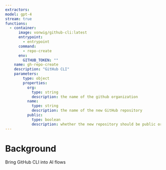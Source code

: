 ```yaml
---
extractors:
model: gpt-4
stream: true
functions:
  - container:
      image: vonwig/github-cli:latest
      entrypoint:
        - entrypoint
      command:
        - repo-create
      env:
        GITHUB_TOKEN: ""
    name: gh-repo-create
    description: "GitHub CLI"
    parameters:
        type: object
        properties:
          org:
            type: string
            description: the name of the github organization
          name:
            type: string
            description: the name of the new GitHub repository
          public:
            type: boolean
            description: whether the new repository should be public or not
---
```


# Background

Bring GitHub CLI into AI flows
